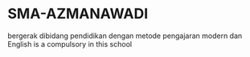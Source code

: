 # SMA-AZMANAWADI
bergerak dibidang pendidikan dengan metode pengajaran modern dan English is a compulsory in this school 
